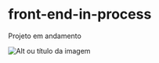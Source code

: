 # front-end-in-process
Projeto em andamento

![Alt ou título da imagem](https://www.figma.com/file/aF5411afMY0s6nqgMci8Fn/DoctorCare-(Community)?node-id=120%3A21)
